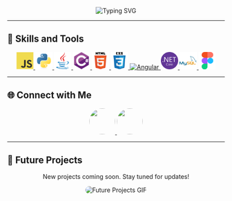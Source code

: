 
<p align="center">
  <img src="https://readme-typing-svg.herokuapp.com?font=Fira+Code&duration=4000&pause=1000&color=FFD700&center=true&vCenter=true&width=435&lines=Passionate+Frontend+Developer;Building+Dynamic+User+Experiences;Pushing+the+Limits+of+Web+Design" alt="Typing SVG">
</p>

---

## 🌟 Skills and Tools
<p align="center">
  <!-- Programming Languages -->
  <a href="https://developer.mozilla.org/en-US/docs/Web/JavaScript" target="_blank" rel="noreferrer" title="JavaScript">
    <img src="https://raw.githubusercontent.com/devicons/devicon/master/icons/javascript/javascript-original.svg" alt="JavaScript" width="40" height="40" />
  </a>
  <a href="https://www.python.org" target="_blank" rel="noreferrer" title="Python">
    <img src="https://raw.githubusercontent.com/devicons/devicon/master/icons/python/python-original.svg" alt="Python" width="40" height="40" />
  </a>
  <a href="https://www.oracle.com/java/" target="_blank" rel="noreferrer" title="Java">
    <img src="https://raw.githubusercontent.com/devicons/devicon/master/icons/java/java-original.svg" alt="Java" width="40" height="40" />
  </a>
  <a href="https://learn.microsoft.com/en-us/dotnet/csharp/" target="_blank" rel="noreferrer" title="C#">
    <img src="https://raw.githubusercontent.com/devicons/devicon/master/icons/csharp/csharp-original.svg" alt="C#" width="40" height="40" />
  </a>
  <!-- Web Development -->
  <a href="https://developer.mozilla.org/en-US/docs/Web/HTML" target="_blank" rel="noreferrer" title="HTML">
    <img src="https://raw.githubusercontent.com/devicons/devicon/master/icons/html5/html5-original-wordmark.svg" alt="HTML" width="40" height="40" />
  </a>
  <a href="https://developer.mozilla.org/en-US/docs/Web/CSS" target="_blank" rel="noreferrer" title="CSS">
    <img src="https://raw.githubusercontent.com/devicons/devicon/master/icons/css3/css3-original-wordmark.svg" alt="CSS" width="40" height="40" />
  </a>
  <a href="https://angular.io" target="_blank" rel="noreferrer" title="Angular">
    <img src="https://angular.io/assets/images/logos/angular/angular.svg" alt="Angular" width="40" height="40" />
  </a>
  <!-- Backend & Frameworks -->
  <a href="https://dotnet.microsoft.com/en-us/apps/aspnet" target="_blank" rel="noreferrer" title="ASP.NET Core">
    <img src="https://raw.githubusercontent.com/devicons/devicon/master/icons/dotnetcore/dotnetcore-original.svg" alt="ASP.NET Core" width="40" height="40" />
  </a>
  <!-- Database -->
  <a href="https://www.sql.org/" target="_blank" rel="noreferrer" title="SQL">
    <img src="https://raw.githubusercontent.com/devicons/devicon/master/icons/mysql/mysql-original-wordmark.svg" alt="SQL" width="40" height="40" />
  </a>
  
  <!-- Design Tools -->
  <a href="https://www.figma.com/" target="_blank" rel="noreferrer" title="Figma">
    <img src="https://raw.githubusercontent.com/devicons/devicon/master/icons/figma/figma-original.svg" alt="Figma" width="40" height="40" />
  </a>
</p>

---
## 🌐 Connect with Me
<p align="center">
  <a href="mailto:cristofersani04@gmail.com" target="_blank">
    <img src="https://github.com/user-attachments/assets/35a51855-2b0c-41c6-8131-e2d0cf736ff9"
         style="border-radius: 50%; width: 60px; height: 60px; object-fit: cover;" />
  </a>
  <a href="https://www.linkedin.com/in/cristofersani" target="_blank">
    <img src="https://github.com/user-attachments/assets/15ce5cd7-4f7c-4efd-bdbd-91e4aec853f6"
         style="border-radius: 50%; width: 60px; height: 60px; object-fit: cover;" />
  </a>
</p>

---

## 🔮 Future Projects
<p align="center">
  New projects coming soon. Stay tuned for updates!
</p>

<p align="center">
  <img src="https://user-images.githubusercontent.com/74038190/229223263-cf2e4b07-2615-4f87-9c38-e37600f8381a.gif" alt="Future Projects GIF" style="max-width: 100%; border-radius: 15px;">
</p>
